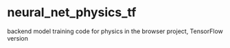 # neural_net_physics_tf
backend model training code for physics in the browser project, TensorFlow version
